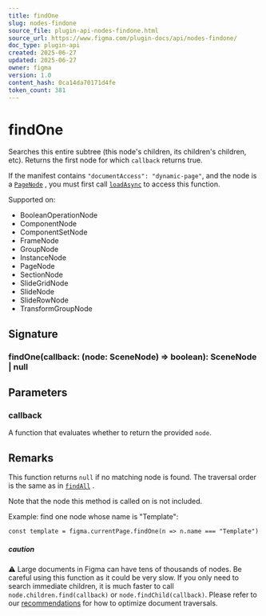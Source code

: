 ```yaml
---
title: findOne
slug: nodes-findone
source_file: plugin-api-nodes-findone.html
source_url: https://www.figma.com/plugin-docs/api/nodes-findone/
doc_type: plugin-api
created: 2025-06-27
updated: 2025-06-27
owner: figma
version: 1.0
content_hash: 0ca14da70171d4fe
token_count: 381
---
```

# findOne

Searches this entire subtree (this node's children, its children's children, etc). Returns the first node for which `callback` returns true.

If the manifest contains `"documentAccess": "dynamic-page"`, and the node is a [`PageNode`](/plugin-docs/api/PageNode/)
, you must first call [`loadAsync`](/plugin-docs/api/PageNode/#loadasync)
 to access this function.

 Supported on:

- BooleanOperationNode
- ComponentNode
- ComponentSetNode
- FrameNode
- GroupNode
- InstanceNode
- PageNode
- SectionNode
- SlideGridNode
- SlideNode
- SlideRowNode
- TransformGroupNode

## Signature

### findOne(callback: (node: SceneNode) => boolean): SceneNode | null

## Parameters

### callback

A function that evaluates whether to return the provided `node`.

## Remarks

This function returns `null` if no matching node is found. The traversal order is the same as in [`findAll`](/plugin-docs/api/properties/nodes-findall/)
.

Note that the node this method is called on is not included.

Example: find one node whose name is "Template":

```
const template = figma.currentPage.findOne(n => n.name === "Template")
```

##### caution

⚠ Large documents in Figma can have tens of thousands of nodes. Be careful using this function as it could be very slow.
If you only need to search immediate children, it is much faster to call `node.children.find(callback)` or `node.findChild(callback)`.
Please refer to our [recommendations](/plugin-docs/accessing-document/#optimizing-traversals)
 for how to optimize document traversals.